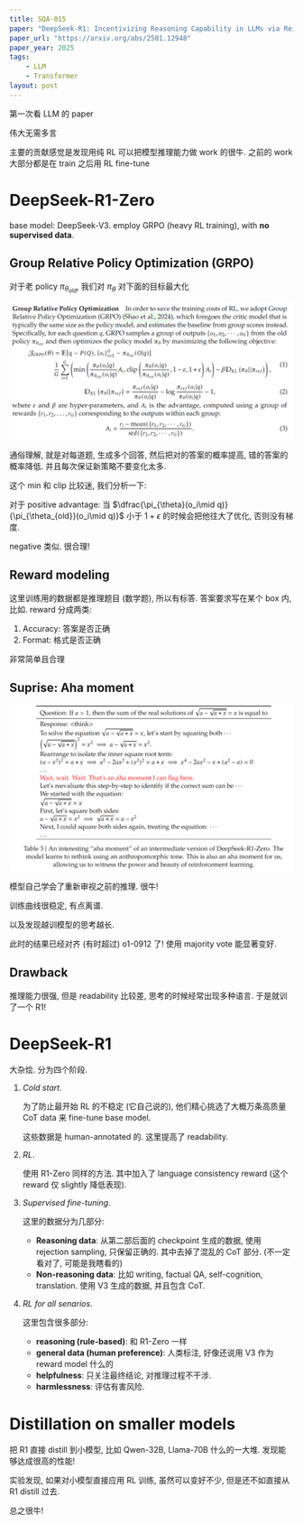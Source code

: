 ```yaml
---
title: SQA-015
paper: "DeepSeek-R1: Incentivizing Reasoning Capability in LLMs via Reinforcement Learning"
paper_url: "https://arxiv.org/abs/2501.12948" 
paper_year: 2025
tags: 
    - LLM
    - Transformer
layout: post
---
```


第一次看 LLM 的 paper

伟大无需多言

主要的贡献感觉是发现用纯 RL 可以把模型推理能力做 work 的很牛. 之前的 work 大部分都是在 train 之后用 RL fine-tune

# DeepSeek-R1-Zero

base model: DeepSeek-V3. employ GRPO (heavy RL training), with **no supervised data**.

## Group Relative Policy Optimization (GRPO)

对于老 policy $\pi_{\theta_{old}}$, 我们对 $\pi_{\theta}$ 对下面的目标最大化

![image not found](/papers/SQA-015/GRPO.png)
 
通俗理解, 就是对每道题, 生成多个回答, 然后把对的答案的概率提高, 错的答案的概率降低. 并且每次保证新策略不要变化太多.

这个 min 和 clip 比较迷, 我们分析一下:

对于 positive advantage: 当 $\dfrac{\pi_{\theta}(o_i\mid q)}{\pi_{\theta_{old}}(o_i\mid q)}$ 小于 $1+\epsilon$ 的时候会把他往大了优化, 否则没有梯度.

negative 类似. 很合理!

## Reward modeling

这里训练用的数据都是推理题目 (数学题), 所以有标答. 答案要求写在某个 box 内, 比如. reward 分成两类: 
1. Accuracy: 答案是否正确
2. Format: 格式是否正确

非常简单且合理

## Suprise: Aha moment

![image not found](/papers/SQA-015/aha.png)

模型自己学会了重新审视之前的推理. 很牛!

训练曲线很稳定, 有点离谱.

以及发现越训模型的思考越长.

此时的结果已经对齐 (有时超过) o1-0912 了! 使用 majority vote 能显著变好.

## Drawback

推理能力很强, 但是 readability 比较差, 思考的时候经常出现多种语言. 于是就训了一个 R1!

# DeepSeek-R1

大杂烩. 分为四个阶段.

1. *Cold start*.

    为了防止最开始 RL 的不稳定 (它自己说的), 他们精心挑选了大概万条高质量 CoT data 来 fine-tune base model.

    这些数据是 human-annotated 的. 这里提高了 readability.

1. *RL*.

    使用 R1-Zero 同样的方法. 其中加入了 language consistency reward (这个 reward 仅 slightly 降低表现).

1. *Supervised fine-tuning*.

    这里的数据分为几部分:
    - **Reasoning data**: 从第二部后面的 checkpoint 生成的数据, 使用 rejection sampling, 只保留正确的. 其中去掉了混乱的 CoT 部分. (不一定看对了, 可能是我瞎看的)
    - **Non-reasoning data**: 比如 writing, factual QA, self-cognition, translation. 使用 V3 生成的数据, 并且包含 CoT.

1. *RL for all senarios*.

    这里包含很多部分:
    - **reasoning (rule-based)**: 和 R1-Zero 一样
    - **general data (human preference)**: 人类标注, 好像还说用 V3 作为 reward model 什么的
    - **helpfulness**: 只关注最终结论, 对推理过程不干涉.
    - **harmlessness**: 评估有害风险. 

# Distillation on smaller models

把 R1 直接 distill 到小模型, 比如 Qwen-32B, Llama-70B 什么的一大堆. 发现能够达成很高的性能!

实验发现, 如果对小模型直接应用 RL 训练, 虽然可以变好不少, 但是还不如直接从 R1 distill 过去.

总之很牛!